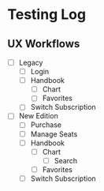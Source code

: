 # Testing Log
## UX Workflows

- [ ] Legacy
  - [ ] Login
  - [ ] Handbook
    - [ ] Chart
    - [ ] Favorites
  - [ ] Switch Subscription

- [ ] New Edition
  - [ ] Purchase
  - [ ] Manage Seats
  - [ ] Handbook
    - [ ] Chart
      - [ ] Search
    - [ ] Favorites
  - [ ] Switch Subscription
